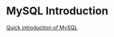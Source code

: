 # MySQL Introduction
[Quick introduction of MySQL](https://www.elated.com/articles/mysql-for-absolute-beginners/)

